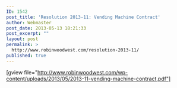 ```yaml
---
ID: 1542
post_title: 'Resolution 2013-11: Vending Machine Contract'
author: Webmaster
post_date: 2013-05-13 18:21:33
post_excerpt: ""
layout: post
permalink: >
  http://www.robinwoodwest.com/resolution-2013-11/
published: true
---
```

[gview file="http://www.robinwoodwest.com/wp-content/uploads/2013/05/2013-11-vending-machine-contract.pdf"]